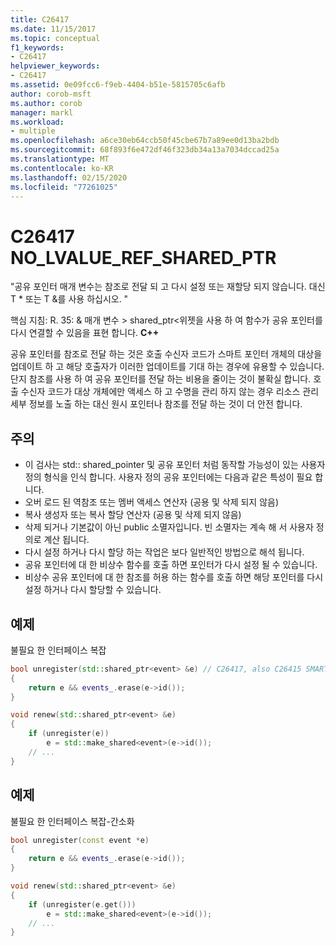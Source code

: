 ```yaml
---
title: C26417
ms.date: 11/15/2017
ms.topic: conceptual
f1_keywords:
- C26417
helpviewer_keywords:
- C26417
ms.assetid: 0e09fcc6-f9eb-4404-b51e-5815705c6afb
author: corob-msft
ms.author: corob
manager: markl
ms.workload:
- multiple
ms.openlocfilehash: a6ce30eb64ccb50f45cbe67b7a89ee0d13ba2bdb
ms.sourcegitcommit: 68f893f6e472df46f323db34a13a7034dccad25a
ms.translationtype: MT
ms.contentlocale: ko-KR
ms.lasthandoff: 02/15/2020
ms.locfileid: "77261025"
---
```

# <a name="c26417-no_lvalue_ref_shared_ptr"></a>C26417 NO_LVALUE_REF_SHARED_PTR
"공유 포인터 매개 변수는 참조로 전달 되 고 다시 설정 또는 재할당 되지 않습니다. 대신 T * 또는 T &를 사용 하십시오. "

핵심 지침: R. 35: & 매개 변수 > shared_ptr\<위젯을 사용 하 여 함수가 공유 포인터를 다시 연결할 수 있음을 표현 합니다. **C++**

공유 포인터를 참조로 전달 하는 것은 호출 수신자 코드가 스마트 포인터 개체의 대상을 업데이트 하 고 해당 호출자가 이러한 업데이트를 기대 하는 경우에 유용할 수 있습니다. 단지 참조를 사용 하 여 공유 포인터를 전달 하는 비용을 줄이는 것이 불확실 합니다. 호출 수신자 코드가 대상 개체에만 액세스 하 고 수명을 관리 하지 않는 경우 리소스 관리 세부 정보를 노출 하는 대신 원시 포인터나 참조를 전달 하는 것이 더 안전 합니다.

## <a name="remarks"></a>주의
- 이 검사는 std:: shared_pointer 및 공유 포인터 처럼 동작할 가능성이 있는 사용자 정의 형식을 인식 합니다. 사용자 정의 공유 포인터에는 다음과 같은 특성이 필요 합니다.
- 오버 로드 된 역참조 또는 멤버 액세스 연산자 (공용 및 삭제 되지 않음)
- 복사 생성자 또는 복사 할당 연산자 (공용 및 삭제 되지 않음)
- 삭제 되거나 기본값이 아닌 public 소멸자입니다. 빈 소멸자는 계속 해 서 사용자 정의로 계산 됩니다.
- 다시 설정 하거나 다시 할당 하는 작업은 보다 일반적인 방법으로 해석 됩니다.
- 공유 포인터에 대 한 비상수 함수를 호출 하면 포인터가 다시 설정 될 수 있습니다.
- 비상수 공유 포인터에 대 한 참조를 허용 하는 함수를 호출 하면 해당 포인터를 다시 설정 하거나 다시 할당할 수 있습니다.

## <a name="example"></a>예제
불필요 한 인터페이스 복잡

```cpp
bool unregister(std::shared_ptr<event> &e) // C26417, also C26415 SMART_PTR_NOT_NEEDED
{
    return e && events_.erase(e->id());
}

void renew(std::shared_ptr<event> &e)
{
    if (unregister(e))
        e = std::make_shared<event>(e->id());
    // ...
}
```

## <a name="example"></a>예제
불필요 한 인터페이스 복잡-간소화

```cpp
bool unregister(const event *e)
{
    return e && events_.erase(e->id());
}

void renew(std::shared_ptr<event> &e)
{
    if (unregister(e.get()))
        e = std::make_shared<event>(e->id());
    // ...
}
```
